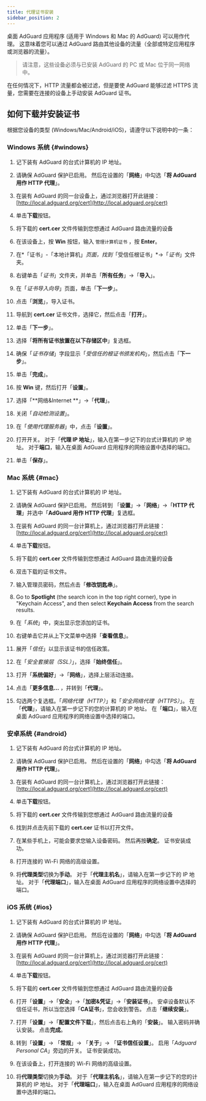 ```yaml
---
title: 代理证书安装
sidebar_position: 2
---
```


桌面 AdGuard 应用程序 (适用于 Windows 和 Mac 的 AdGuard) 可以用作代理。 这意味着您可以通过 AdGuard 路由其他设备的流量（全部或特定应用程序或浏览器的流量）。

> 请注意，这些设备必须与已安装 AdGuard 的 PC 或 Mac 位于同一网络中。

在任何情况下，HTTP 流量都会被过滤，但是要使 AdGuard 能够过滤 HTTPS 流量，您需要在连接的设备上手动安装 AdGuard 证书。

## 如何下载并安装证书

根据您设备的类型 (Windows/Mac/Android/iOS)，请遵守以下说明中的一条：

### Windows 系统 {#windows}

1. 记下装有 AdGuard 的台式计算机的 IP 地址。

2. 请确保 AdGuard 保护已启用。 然后在设置的「**网络**」中勾选「**将 AdGuard 用作 HTTP 代理**」。

3. 在装有 AdGuard 的同一台设备上，通过浏览器打开此链接： [http://local.adguard.org/cert](http://local.adguard.org/cert)

4. 单击**下载**按钮。

5. 将下载的 **cert.cer** 文件传输到您想通过 AdGuard 路由流量的设备

6. 在该设备上，按 **Win** 按钮，输入 `管理计算机证书` ，按 **Enter**。

7. 在*「证书」-「本地计算机」*页面，找到*「受信任根证书」*→「*证书*」文件夹。

8. 右键单击「*证书*」文件夹，并单击「**所有任务**」→「**导入**」。

9. 在「*证书导入向导*」页面，单击「**下一步**」。

10. 点击「**浏览**」，导入证书。

11. 导航到 **cert.cer** 证书文件，选择它，然后点击「**打开**」。

12. 单击「**下一步**」。

13. 选择「**将所有证书放置在以下存储区中**」复选框。

14. 确保「*证书存储*」字段显示「*受信任的根证书颁发机构*」，然后点击「**下一步**」。

15. 单击「**完成**」。

16. 按 **Win** 键，然后打开「**设置**」。

17. 选择「**网络&Internet **」→「**代理**」。

18. 关闭「*自动检测设置*」。

19. 在「*使用代理服务器*」中，点击「**设置**」。

20. 打开开关。 对于「**代理 IP 地址**」，输入在第一步记下的台式计算机的 IP 地址。 对于**端口**，输入在桌面 AdGuard 应用程序的网络设置中选择的端口。

21. 单击「**保存**」。

### Mac 系统 {#mac}

1. 记下装有 AdGuard 的台式计算机的 IP 地址。

2. 请确保 AdGuard 保护已启用。 然后转到 「**设置**」→「**网络**」→「**HTTP 代理**」并选中「**AdGuard 用作 HTTP 代理**」复选框。

3. 在装有 AdGuard 的同一台计算机上，通过浏览器打开此链接： [http://local.adguard.org/cert](http://local.adguard.org/cert)

4. 单击**下载**按钮。

5. 将下载的 **cert.cer** 文件传输到您想通过 AdGuard 路由流量的设备

6. 双击下载的证书文件。

7. 输入管理员密码，然后点击「**修改钥匙串**」。

8. Go to **Spotlight** (the search icon in the top right corner), type in "Keychain Access", and then select **Keychain Access** from the search results.

9. 在「*系统*」中，突出显示您添加的证书。

10. 右键单击它并从上下文菜单中选择「**查看信息**」。

11. 展开「*信任*」以显示该证书的信任政策。

12. 在「*安全套接层（SSL）*」，选择「**始终信任**」。

13. 打开「**系统偏好**」→「**网络**」，选择上层活动连接。

14. 点击「**更多信息...** ，并转到「**代理**」。

15. 勾选两个复选框。「*网络代理（HTTP）*」和「*安全网络代理（HTTPS）*」。 在「**代理**」，请输入在第一步记下的您的计算机的 IP 地址。 在「**端口**」，输入在桌面 AdGuard 应用程序的网络设置中选择的端口。

### 安卓系统 {#android}

1. 记下装有 AdGuard 的台式计算机的 IP 地址。

2. 请确保 AdGuard 保护已启用。 然后在设置的「**网络**」中勾选「**将 AdGuard 用作 HTTP 代理**」。

3. 在装有 AdGuard 的同一台计算机上，通过浏览器打开此链接： [http://local.adguard.org/cert](http://local.adguard.org/cert)

4. 单击**下载**按钮。

5. 将下载的 **cert.cer** 文件传输到您想通过 AdGuard 路由流量的设备

6. 找到并点击先前下载的 **cert.cer** 证书以打开文件。

7. 在某些手机上，可能会要求您输入设备密码。 然后再按**确定**。 证书安装成功。

8. 打开连接的 Wi-Fi 网络的高级设置。

9. 将**代理类型**切换为**手动**。 对于「**代理主机名**」，请输入在第一步记下的 IP 地址。 对于「**代理端口**」，输入在桌面 AdGuard 应用程序的网络设置中选择的端口。

### iOS 系统 {#ios}

1. 记下装有 AdGuard 的台式计算机的 IP 地址。

2. 请确保 AdGuard 保护已启用。 然后在设置的「**网络**」中勾选「**将 AdGuard 用作 HTTP 代理**」。

3. 在装有 AdGuard 的同一台计算机上，通过浏览器打开此链接： [http://local.adguard.org/cert](http://local.adguard.org/cert)

4. 单击**下载**按钮。

5. 将下载的 **cert.cer** 文件传输到您想通过 AdGuard 路由流量的设备

6. 打开「**设置**」→「**安全**」→「**加密&凭证**」→「**安装证书**」。 安卓设备默认不信任证书，所以当您选择「**CA证书**」，您会收到警告。 点击「**继续安装**」。

7. 打开「**设置**」→「**配置文件下载**」，然后点击右上角的「**安装**」。 输入密码并确认安装。 点击**完成**。

8. 转到「**设置**」→ 「**常规**」→ 「**关于**」→ 「**证书信任设置**」。 启用「*Adguard Personal CA*」旁边的开关。 证书安装成功。

9. 在该设备上，打开连接的 Wi-Fi 网络的高级设置。

10. 将**代理类型**切换为**手动**。 对于「**代理主机名**」，请输入在第一步记下的您的计算机的 IP 地址。 对于「**代理端口**」，输入在桌面 AdGuard 应用程序的网络设置中选择的端口。
